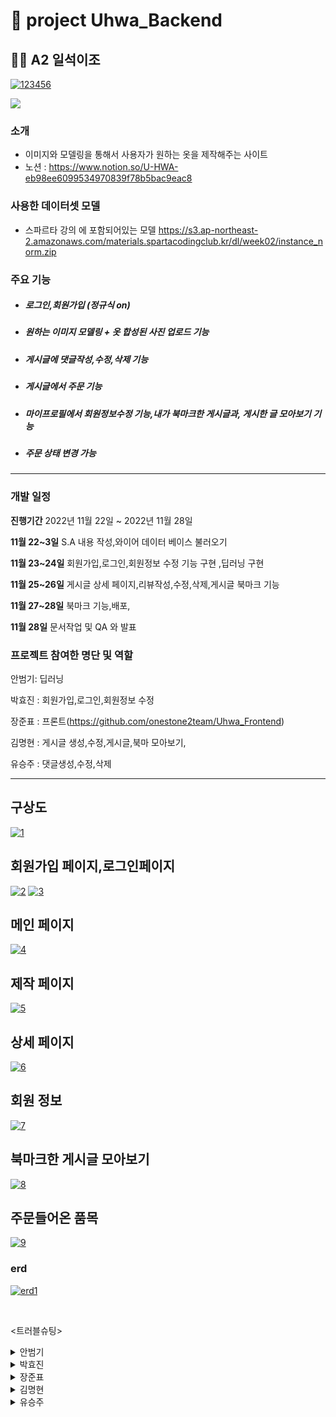
  # 🚩 project Uhwa_Backend 
  ## 👩‍💻 A2 일석이조

   <a href="https://imgbb.com/"><img src="https://i.ibb.co/Lttj91M/123456.jpg" alt="123456" border="0"></a>
  <p>
      <img src="https://img.shields.io/badge/Django-4.1.1-green"/>
  </p>

  ###  소개
  - 이미지와 모델링을 통해서 사용자가 원하는 옷을 제작해주는 사이트 
  - 노션 : https://www.notion.so/U-HWA-eb98ee6099534970839f78b5bac9eac8
  
  ###  사용한 데이터셋 모델
  - 스파르타 강의 에 포함되어있는 모델
  https://s3.ap-northeast-2.amazonaws.com/materials.spartacodingclub.kr/dl/week02/instance_norm.zip
  
  ###  주요 기능 
  - ##### 로그인,회원가입 (정규식 on)
  - ##### 원하는 이미지 모델링 + 옷 합성된 사진 업로드 기능
  - ##### 게시글에 댓글작성,수정,삭제 기능
  - ##### 게시글에서 주문 기능
  - ##### 마이프로필에서 회원정보수정 기능,내가 북마크한 게시글과, 게시한 글 모아보기 기능
  - ##### 주문 상태 변경 가능
  
  
  ***


  ###  개발 일정
  
  **진행기간** 2022년 11월 22일 ~ 2022년 11월 28일

  **11월 22~3일** S.A 내용 작성,와이어 데이터 베이스 불러오기 

  **11월 23~24일** 회원가입,로그인,회원정보 수정 기능 구현 ,딥러닝 구현

  **11월 25~26일** 게시글 상세 페이지,리뷰작성,수정,삭제,게시글 북마크 기능

  **11월 27~28일** 북마크 기능,배포,
  
  **11월 28일** 문서작업 및 QA 와 발표


  ### 프로젝트 참여한 명단 및 역할

  안범기: 딥러닝
  
  박효진 : 회원가입,로그인,회원정보 수정
  
  장준표 : 프론트(https://github.com/onestone2team/Uhwa_Frontend)
  
  김명현 : 게시글 생성,수정,게시글,북마 모아보기,
  
  유승주 : 댓글생성,수정,삭제

  ***
  
    
    
  ##  구상도
  <a href="https://ibb.co/Qp7RLH5"><img src="https://i.ibb.co/5GXymj7/1.png" alt="1" border="0"></a>
   ##  회원가입 페이지,로그인페이지
  <a href="https://imgbb.com/"><img src="https://i.ibb.co/FhGcrgs/2.png" alt="2" border="0"></a>
  <a href="https://imgbb.com/"><img src="https://i.ibb.co/SmR26YL/3.png" alt="3" border="0"></a>
   ##  메인 페이지
  <a href="https://ibb.co/9Zvq21N"><img src="https://i.ibb.co/0sXfZ6c/4.png" alt="4" border="0"></a>
   ## 제작 페이지
  <a href="https://ibb.co/bmVrgsV"><img src="https://i.ibb.co/ZXrh6Br/5.png" alt="5" border="0"></a>
   ##  상세 페이지
  <a href="https://ibb.co/TbH8X9y"><img src="https://i.ibb.co/3M0NXgK/6.png" alt="6" border="0"></a>
   ##  회원 정보
  <a href="https://ibb.co/PNFkCWQ"><img src="https://i.ibb.co/vHV9zdY/7.png" alt="7" border="0"></a>
   ##  북마크한 게시글 모아보기
  <a href="https://ibb.co/QvZtgyR"><img src="https://i.ibb.co/YB6wCHM/8.png" alt="8" border="0"></a>
   ##  주문들어온 품목 
  <a href="https://ibb.co/zHgfhH5"><img src="https://i.ibb.co/BKJsVKP/9.png" alt="9" border="0"></a>
    
    
  </div>
  </details>

  ###  erd

 <a href="https://ibb.co/yfzFRzg"><img src="https://i.ibb.co/TvQMTQP/erd1.png" alt="erd1" border="0"></a>
  


  <br/>
  
  <트러블슈팅>
 <details>
    <summary>안범기</summary>
    <img src=https://user-images.githubusercontent.com/105624323/204091176-9e5f753e-bfb1-4f71-931e-3d78b4d61c80.png>
    <br>머신러닝을 돌릴 때와 글 작성할때 필요한 인자 값이 달라서 각 각의 serializer을 생성
    <br><img src=https://user-images.githubusercontent.com/105624323/204091287-f0575fa1-a443-409e-a7ae-2d47eb220d2f.png>    
    <br><img src=https://user-images.githubusercontent.com/105624323/204091446-2b5b7d92-69ab-4566-9834-d47ad744f905.png>    
    <br>절대경로로 만들어서 깃에 올릴떄마다 변경해주어야하는 불편했던것을   
    <br><img src=https://user-images.githubusercontent.com/105624323/204091515-7042f383-6250-4c2c-a080-be8956ba76ad.png>   
    <br>슬라이싱을이용해서 팀원마다 경로 설정안하게 변경
    <br>
    <br>배포시 생기는 오류:libGL.so.1: cannot open shared object file: No such file or directory
    <br>오류 원인: opencv module이 설치되어있지 않아서 생기는 오류
    <br>DockerFile에
    <br>RUN apt-get update
    <br>RUN apt-get -y install libgl1-mesa-glx
    <br>넣으면 해결
    <br><img src=https://user-images.githubusercontent.com/105624323/204092285-06ee0c7a-d1f6-48c0-b2da-a2988eb4e3e8.png>
    
 </details>
 <details>
    <summary>박효진</summary>
    여기에 작성해주세요
 </details>
 <details>
    <summary>장준표</summary>
    여기에 작성해주세요
 </details>
 <details>
    <summary>김명현</summary>
    여기에 작성해주세요
 </details>
 <details>
    <summary>유승주</summary>
    여기에 작성해주세요
 </details>
  
  

